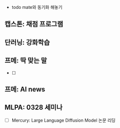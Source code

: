 - todo mate와 동기화 해놓기
## 캡스톤: 채점 프로그램


## 단러닝: 강화학습


## 프메: 딱 맞는 말
- [ ] 

## 프메: AI news


## MLPA: 0328 세미나
- [ ] Mercury: Large Language Diffusion Model 논문 리딩

